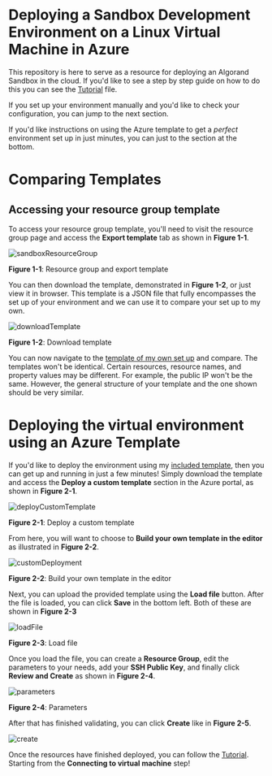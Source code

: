 # Deploying a Sandbox Development Environment on a Linux Virtual Machine in Azure

This repository is here to serve as a resource for deploying an Algorand Sandbox in the cloud. If you'd like to see a step by step guide on how to do this you can see the [Tutorial](https://github.com/CavernaTechnologies/Azure-Algorand-Sandbox/blob/main/Tutorial.md) file. 

If you set up your environment manually and you'd like to check your configuration, you can jump to the next section.

If you'd like instructions on using the Azure template to get a *perfect* environment set up in just minutes, you can just to the section at the bottom.

# Comparing Templates

## Accessing your resource group template

To access your resource group template, you'll need to visit the resource group page and access the **Export template** tab as shown in **Figure 1-1**.

![sandboxResourceGroup](https://github.com/CavernaTechnologies/Azure-Algorand-Sandbox/blob/main/images/sandboxResourceGroupOverview.png?raw=true)

**Figure 1-1**: Resource group and export template

You can then download the template, demonstrated in **Figure 1-2**, or just view it in browser. This template is a JSON file that fully encompasses the set up of your environment and we can use it to compare your set up to my own.

![downloadTemplate](https://github.com/CavernaTechnologies/Azure-Algorand-Sandbox/blob/main/images/template.png?raw=true)

**Figure 1-2**: Download template

You can now navigate to the [template of my own set up](https://github.com/CavernaTechnologies/Azure-Algorand-Sandbox/blob/main/Template-Sandbox-Tutorial/template.json) and compare. The templates won't be identical. Certain resources, resource names, and property values may be different. For example, the public IP won't be the same. However, the general structure of your template and the one shown should be very similar.

# Deploying the virtual environment using an Azure Template

If you'd like to deploy the environment using my [included template](https://github.com/CavernaTechnologies/Azure-Algorand-Sandbox/blob/main/sandbox-environment-template.json), then you can get up and running in just a few minutes! Simply download the template and access the **Deploy a custom template** section in the Azure portal, as shown in **Figure 2-1**.

![deployCustomTemplate](https://github.com/CavernaTechnologies/Azure-Algorand-Sandbox/blob/main/images/deployCustomTemplate.png?raw=true)

**Figure 2-1**: Deploy a custom template

From here, you will want to choose to **Build your own template in the editor** as illustrated in **Figure 2-2**.

![customDeployment](https://github.com/CavernaTechnologies/Azure-Algorand-Sandbox/blob/main/images/customDeployment.png?raw=true)

**Figure 2-2**: Build your own template in the editor

Next, you can upload the provided template using the **Load file** button. After the file is loaded, you can click **Save** in the bottom left. Both of these are shown in **Figure 2-3**

![loadFile](https://github.com/CavernaTechnologies/Azure-Algorand-Sandbox/blob/main/images/loadFile.png?raw=true)

**Figure 2-3**: Load file

Once you load the file, you can create a **Resource Group**, edit the parameters to your needs, add your **SSH Public Key**, and finally click **Review and Create** as shown in **Figure 2-4**.

![parameters](https://github.com/CavernaTechnologies/Azure-Algorand-Sandbox/blob/main/images/parameters.png?raw=true)

**Figure 2-4**: Parameters

After that has finished validating, you can click **Create** like in **Figure 2-5**.

![create](https://github.com/CavernaTechnologies/Azure-Algorand-Sandbox/blob/main/images/create.png?raw=true)

Once the resources have finished deployed, you can follow the [Tutorial](https://github.com/CavernaTechnologies/Azure-Algorand-Sandbox/blob/main/Tutorial.md). Starting from the **Connecting to virtual machine** step!